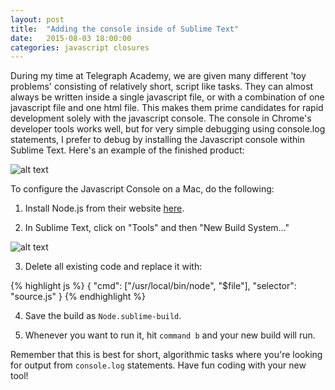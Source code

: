 ```yaml
---
layout: post
title:  "Adding the console inside of Sublime Text"
date:   2015-08-03 18:00:00
categories: javascript closures
---
```

During my time at Telegraph Academy, we are given many different 'toy problems' consisting of relatively short, script like
tasks. They can almost always be written inside a single javascript file, or with a combination of one javascript file and 
one html file. This makes them prime candidates for rapid development solely with the javascript console. The console in Chrome's 
developer tools works well, but for very simple debugging using console.log statements, I prefer to debug by installing the 
Javascript console within Sublime Text. Here's an example of the finished product:

![alt text](/images/sublimeJSConsole.png)

To configure the Javascript Console on a Mac, do the following:

1) Install Node.js from their website [here](https://nodejs.org/).

2) In Sublime Text, click on "Tools" and then "New Build System..."

![alt text](/images/sublimeNewBuild.png)

3) Delete all existing code and replace it with:

{% highlight js %}
{
  "cmd": ["/usr/local/bin/node", "$file"],
  "selector": "source.js"
 }
{% endhighlight %}

4) Save the build as `Node.sublime-build`.

5) Whenever you want to run it, hit `command b` and your new build will run.

Remember that this is best for short, algorithmic tasks where you're looking for output from `console.log` statements. Have fun
coding with your new tool!

[jekyll]:      http://jekyllrb.com
[jekyll-gh]:   https://github.com/jekyll/jekyll
[jekyll-help]: https://github.com/jekyll/jekyll-help
